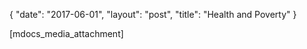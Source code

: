{
   "date": "2017-06-01",
   "layout": "post",
   "title": "Health and Poverty"
}

[mdocs_media_attachment]